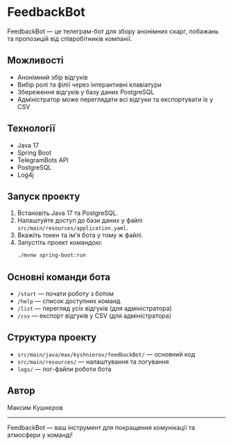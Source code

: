 # FeedbackBot

FeedbackBot — це телеграм-бот для збору анонімних скарг, побажань та пропозицій від співробітників компанії.

## Можливості
- Анонімний збір відгуків
- Вибір ролі та філії через інтерактивні клавіатури
- Збереження відгуків у базу даних PostgreSQL
- Адміністратор може переглядати всі відгуки та експортувати їх у CSV

## Технології
- Java 17
- Spring Boot
- TelegramBots API
- PostgreSQL
- Log4j

## Запуск проекту
1. Встановіть Java 17 та PostgreSQL.
2. Налаштуйте доступ до бази даних у файлі `src/main/resources/application.yaml`.
3. Вкажіть токен та ім'я бота у тому ж файлі.
4. Запустіть проект командою:
   ```zsh
   ./mvnw spring-boot:run
   ```

## Основні команди бота
- `/start` — почати роботу з ботом
- `/help` — список доступних команд
- `/list` — перегляд усіх відгуків (для адміністратора)
- `/csv` — експорт відгуків у CSV (для адміністратора)

## Структура проекту
- `src/main/java/max/kyshnierov/feedbackBot/` — основний код
- `src/main/resources/` — налаштування та логування
- `logs/` — лог-файли роботи бота

## Автор
Максим Кушнєров

---
FeedbackBot — ваш інструмент для покращення комунікації та атмосфери у команді!